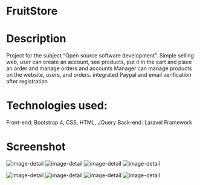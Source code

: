 # FruitStore

# Description
Project for the subject “Open source software development”.
Simple selling web, user can create an account, see products, put it in the cart and place an order and manage orders and accounts Manager can manage products on the website, users, and orders. integrated Paypal and email verification after registration

# Technologies used:
Front-end: Bootstrap 4, CSS, HTML, JQuery
Back-end: Laravel Framework

# Screenshot
![image-detail](https://i.imgur.com/62AdxoI.png)
![image-detail](https://i.imgur.com/o9o5cnP.png)
![image-detail](https://i.imgur.com/IKVZ7hO.png)
![image-detail](https://i.imgur.com/HBM2AGw.png)

![image-detail](https://i.imgur.com/rbMswKy.png)
![image-detail](https://i.imgur.com/a75W7td.png)
![image-detail](https://i.imgur.com/ptIdoef.png)
![image-detail](https://i.imgur.com/prToPeO.png)

